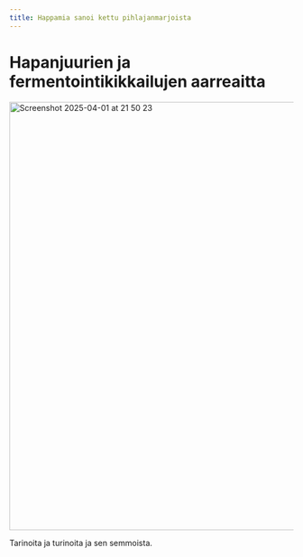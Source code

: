 ```yaml
---
title: Happamia sanoi kettu pihlajanmarjoista
---
```


# Hapanjuurien ja fermentointikikkailujen aarreaitta


<img width="759" alt="Screenshot 2025-04-01 at 21 50 23" src="https://github.com/user-attachments/assets/49b41630-a973-43b3-9521-cff73382859f" />

Tarinoita ja turinoita ja sen semmoista.
